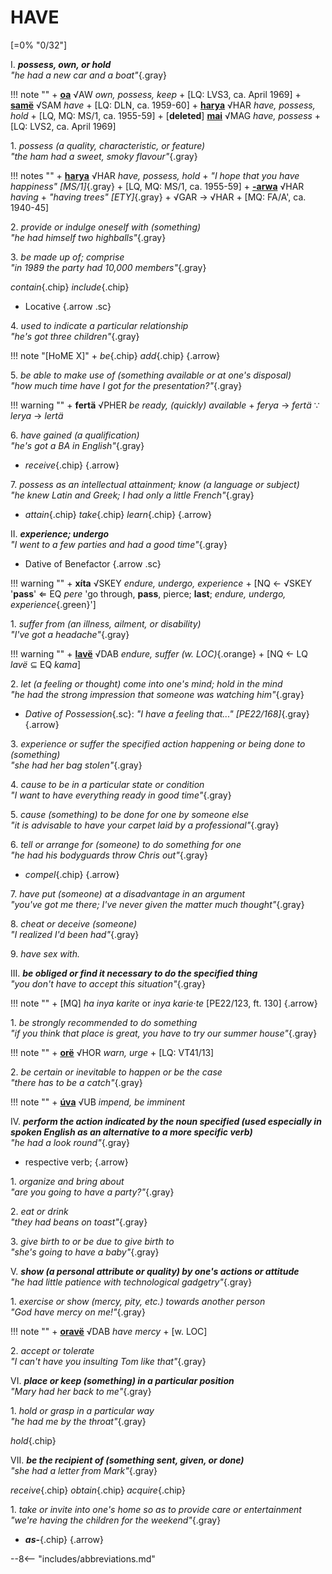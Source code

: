 # HAVE

[=0% "0/32"]

I. ***possess, own, or hold***<br>
*"he had a new car and a boat"*{.gray}

!!! note ""
	+ [**oa**](https://eldamo.org/content/words/word-1013705407.html) √AW *own, possess, keep*
		+ [LQ: LVS3, ca. April 1969]
	+ [**samë**](https://eldamo.org/content/words/word-2213400827.html) √SAM *have*
		+ [LQ: DLN, ca. 1959-60]
	+ [**harya**](https://eldamo.org/content/words/word-826126495.html) √HAR *have, possess, hold*
		+ [LQ, MQ: MS/1, ca. 1955-59]
	+ [**deleted**] [**mai**](https://eldamo.org/content/words/word-3539807937.html) √MAG *have, possess*
		+ [LQ: LVS2, ca. April 1969]

1\. *possess (a quality, characteristic, or feature)*<br>
*"the ham had a sweet, smoky flavour"*{.gray}

!!! notes ""
	+ [**harya**](https://eldamo.org/content/words/word-826126495.html) √HAR *have, possess, hold*
		+ *"I hope that you have happiness" [MS/1]*{.gray}
		+ [LQ, MQ: MS/1, ca. 1955-59]
	+ [**-arwa**](https://eldamo.org/content/words/word-826126495.html) √HAR *having*
		+ *"having trees" [ETY]*{.gray}
		+ √GAR &rarr; √HAR
		+ [MQ: FA/A', ca. 1940-45]

2\. *provide or indulge oneself with (something)*<br>
*"he had himself two highballs"*{.gray}

3\. *be made up of; comprise*<br>
*"in 1989 the party had 10,000 members"*{.gray}

*contain*{.chip} *include*{.chip}

+ Locative
{.arrow .sc}

4\. *used to indicate a particular relationship*<br>
*"he's got three children"*{.gray}

!!! note "[HoME X]"
	+ *be*{.chip} *add*{.chip}
	{.arrow}

5\. *be able to make use of (something available or at one's disposal)*<br>
*"how much time have I got for the presentation?"*{.gray}

!!! warning ""
	+ **fertä** √PHER *be ready, (quickly) available*
		+ *ferya* &rarr; *fertä* &because; *lerya* &rarr; *lertä*

6\. *have gained (a qualification)*<br>
*"he's got a BA in English"*{.gray}

+ *receive*{.chip}
{.arrow}

7\. *possess as an intellectual attainment; know (a language or subject)*<br>
*"he knew Latin and Greek; I had only a little French"*{.gray}

+ *attain*{.chip} *take*{.chip} *learn*{.chip}
{.arrow}

II. ***experience; undergo***<br>
*"I went to a few parties and had a good time"*{.gray}

+ Dative of Benefactor
{.arrow .sc}

!!! warning ""
	+ **xíta** √SKEY *endure, undergo, experience*
		+ [NQ &larr; √SKEY '**pass**' &lArr; EQ *pere* 'go through, **pass**, pierce; **last**; *endure, undergo, experience*{.green}']

1\. *suffer from (an illness, ailment, or disability)*<br>
*"I've got a headache"*{.gray}

!!! warning ""
	+ [**lavë**](https://eldamo.org/content/words/word-3239562453.html) √DAB *endure, suffer (w. LOC)*{.orange}
		+ [NQ &larr; LQ *lavë* &sube; EQ *kama*]

2\. *let (a feeling or thought) come into one's mind; hold in the mind*<br>
*"he had the strong impression that someone was watching him"*{.gray}

+ *Dative of Possession*{.sc}: *"I have a feeling that..." [PE22/168]*{.gray}
{.arrow}

3\. *experience or suffer the specified action happening or being done to (something)*<br>
*"she had her bag stolen"*{.gray}

4\. *cause to be in a particular state or condition*<br>
*"I want to have everything ready in good time"*{.gray}

5\. *cause (something) to be done for one by someone else*<br>
*"it is advisable to have your carpet laid by a professional"*{.gray}

6\. *tell or arrange for (someone) to do something for one*<br>
*"he had his bodyguards throw Chris out"*{.gray}

+ *compel*{.chip}
{.arrow}

7\. *have put (someone) at a disadvantage in an argument*<br>
*"you've got me there; I've never given the matter much thought"*{.gray}

8\. *cheat or deceive (someone)*<br>
*"I realized I'd been had"*{.gray}

9\. *have sex with.*

III. ***be obliged or find it necessary to do the specified thing***<br>
*"you don't have to accept this situation"*{.gray}

!!! note ""
	+ [MQ] *ha inya karite* or *inya karie·te* [PE22/123, ft. 130]
	{.arrow}

1\. *be strongly recommended to do something*<br>
*"if you think that place is great, you have to try our summer house"*{.gray}

!!! note ""
	+ [**orë**](https://eldamo.org/content/words/word-576723547.html) √HOR *warn, urge*
		+ [LQ: VT41/13]

2\. *be certain or inevitable to happen or be the case*<br>
*"there has to be a catch"*{.gray}

!!! note ""
	+ [**úva**](https://eldamo.org/content/words/word-525940839.html) √UB *impend, be imminent*

IV. ***perform the action indicated by the noun specified (used especially in spoken English as an alternative to a more specific verb)***<br>
*"he had a look round"*{.gray}

+ respective verb;
{.arrow}

1\. *organize and bring about*<br>
*"are you going to have a party?"*{.gray}

2\. *eat or drink*<br>
*"they had beans on toast"*{.gray}

3\. *give birth to or be due to give birth to*<br>
*"she's going to have a baby"*{.gray}

V. ***show (a personal attribute or quality) by one's actions or attitude***<br>
*"he had little patience with technological gadgetry"*{.gray}

1\. *exercise or show (mercy, pity, etc.) towards another person*<br>
*"God have mercy on me!"*{.gray}

!!! note ""
	+ [**oravë**](https://eldamo.org/content/words/word-223773401.html) √DAB *have mercy*
		+ [w. LOC]

2\. *accept or tolerate*<br>
*"I can't have you insulting Tom like that"*{.gray}

VI. ***place or keep (something) in a particular position***<br>
*"Mary had her back to me"*{.gray}

1\. *hold or grasp in a particular way*<br>
*"he had me by the throat"*{.gray}

*hold*{.chip}

VII. ***be the recipient of (something sent, given, or done)***<br>
*"she had a letter from Mark"*{.gray}

*receive*{.chip} *obtain*{.chip} *acquire*{.chip}

1\. *take or invite into one's home so as to provide care or entertainment*<br>
*"we're having the children for the weekend"*{.gray}

+ ***as-***{.chip}
{.arrow}

--8<-- "includes/abbreviations.md"